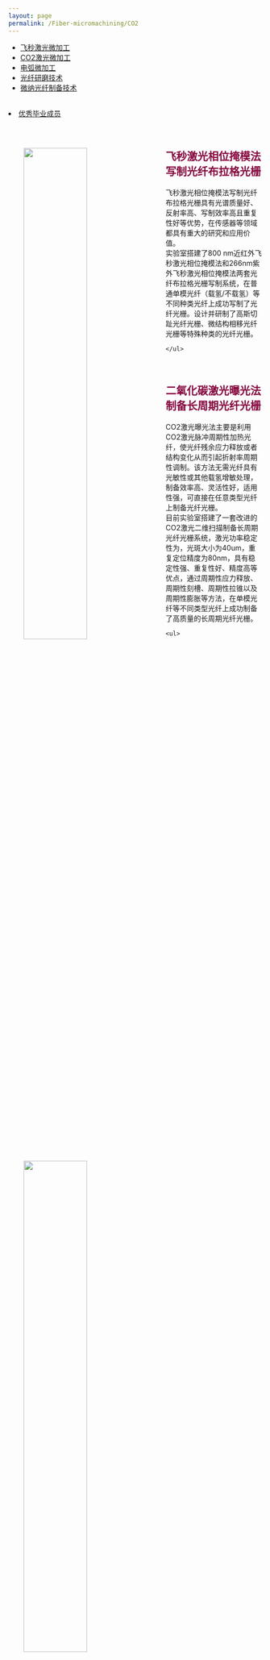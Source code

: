 ```yaml
---
layout: page
permalink: /Fiber-micromachining/CO2
---
```


<div class="navbar center fifth">
<ul>
    <li><a href="{{ "/Fiber-micromachining/" | prepend: site.baseurl }}">飞秒激光微加工</a></li>
    <li class="active"><a href="{{ "/Fiber-micromachining/CO2" | prepend: "/Fiber-micromachining" | prepend: site.baseurl }}">CO2激光微加工</a></li>
    <li><a href="{{ "/Fiber-micromachining/ARC" | prepend: "/Fiber-micromachining" | prepend: site.baseurl }}">电弧微加工</a></li>
    <li><a href="{{ "/Fiber-micromachining/SPF" | prepend: "/Fiber-micromachining" | prepend: site.baseurl }}">光纤研磨技术</a></li>
    <li><a href="{{ "/Fiber-micromachining/Micro-Nano" | prepend: "/Fiber-micromachining" | prepend: site.baseurl }}">微纳光纤制备技术</a></li>
</ul>
</div>

<br>
<li class="active"><a href="{{ "/gra-members" | prepend: "/members" | prepend: site.baseurl }}">优秀毕业成员</a></li>

<div class="wrap clearfix">
    <img src="{{ site.baseurl }}/images/hj.png" style="float: left; width: 50%; margin: 15px; padding: 15px;" >
    <h2 style="color: #870A40;padding-top: 1.9rem;">飞秒激光相位掩模法写制光纤布拉格光栅</h2> 
    <ul>
    飞秒激光相位掩模法写制光纤布拉格光栅具有光谱质量好、反射率高、写制效率高且重复性好等优势，在传感器等领域都具有重大的研究和应用价值。<br>
    实验室搭建了800 nm近红外飞秒激光相位掩模法和266nm紫外飞秒激光相位掩模法两套光纤布拉格光栅写制系统，在普通单模光纤（载氢/不载氢）等不同种类光纤上成功写制了光纤光栅。设计并研制了高斯切趾光纤光栅、微结构相移光纤光栅等特殊种类的光纤光栅。
       
    </ul>
</div>

<div class="wrap clearfix">
    <img src="{{ site.baseurl }}/images/CO2-research.jpg" style="float: left; width: 50%; margin: 15px; padding: 15px;" >
    <h2 style="color: #870A40;padding-top: 1.9rem;">二氧化碳激光曝光法制备长周期光纤光栅</h2> 
    <ul>    
    CO2激光曝光法主要是利用CO2激光脉冲周期性加热光纤，使光纤残余应力释放或者结构变化从而引起折射率周期性调制。该方法无需光纤具有光敏性或其他载氢增敏处理，制备效率高、灵活性好，适用性强，可直接在任意类型光纤上制备光纤光栅。<br>
    目前实验室搭建了一套改进的CO2激光二维扫描制备长周期光纤光栅系统，激光功率稳定性为，光斑大小为40um，重复定位精度为80nm，具有稳定性强、重复性好、精度高等优点，通过周期性应力释放、周期性刻槽、周期性拉锥以及周期性膨胀等方法，在单模光纤等不同类型光纤上成功制备了高质量的长周期光纤光栅。
   
    <ul>
</div>
